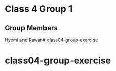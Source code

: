 # Class 4 Group 1

## Group Members
Hyemi and Rawan# class04-group-exercise
# class04-group-exercise
